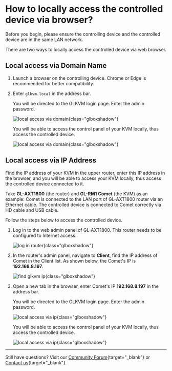 # How to locally access the controlled device via browser?

Before you begin, please ensure the controlling device and the controlled device are in the same LAN network.

There are two ways to locally access the controlled device via web browser.

## Local access via Domain Name

1. Launch a browser on the controlling device. Chrome or Edge is recommended for better compatibility.

2. Enter `glkvm.local` in the address bar. 

    You will be directed to the GLKVM login page. Enter the admin password.

    ![local access via domain](https://static.gl-inet.com/docs/kvm/faq/local_access_controlled_device_via_browser/local_access_domain_1.png){class="glboxshadow"}

    You will be able to access the control panel of your KVM locally, thus access the controlled device.

    ![local access via domain](https://static.gl-inet.com/docs/kvm/faq/local_access_controlled_device_via_browser/local_access_domain_2.png){class="glboxshadow"}

## Local access via IP Address

Find the IP address of your KVM in the upper router, enter this IP address in the browser, and you will be able to access your KVM locally, thus access the controlled device connected to it.

Take **GL-AXT1800** (the router) and **GL-RM1 Comet** (the KVM) as an example: Comet is connected to the LAN port of GL-AXT1800 router via an Ethernet cable. The controlled device is connected to Comet correctly via HD cable and USB cable.

Follow the steps below to access the controlled device.

1. Log in to the web admin panel of GL-AXT1800. This router needs to be configured to Internet access.

    ![log in router](https://static.gl-inet.com/docs/kvm/faq/local_access_controlled_device_via_browser/log_in_router.png){class="glboxshadow"}

2. In the router's admin panel, navigate to **Client**, find the IP address of Comet in the Client list. As shown below, the Comet's IP is **192.168.8.197**.

    ![find glkvm ip](https://static.gl-inet.com/docs/kvm/faq/local_access_controlled_device_via_browser/find_glkvm_ip.png){class="glboxshadow"}

3. Open a new tab in the browser, enter Comet's IP **192.168.8.197** in the address bar. 

    You will be directed to the GLKVM login page. Enter the admin password.

    ![local access via ip](https://static.gl-inet.com/docs/kvm/faq/local_access_controlled_device_via_browser/local_access_ip_1.jpg){class="glboxshadow"}

    You will be able to access the control panel of your KVM locally, thus access the controlled device.

    ![local access via ip](https://static.gl-inet.com/docs/kvm/faq/local_access_controlled_device_via_browser/local_access_ip_2.png){class="glboxshadow"}

---

Still have questions? Visit our [Community Forum](https://forum.gl-inet.com){target="_blank"} or [Contact us](https://www.gl-inet.com/contacts/){target="_blank"}.

